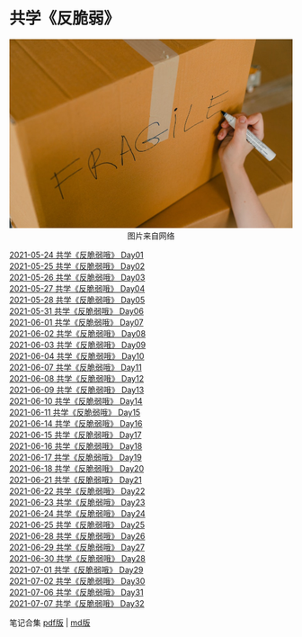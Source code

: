 # 共学《反脆弱》
<div align=center>

![刘心泉说](https://github.com/unetman/works/blob/master/resources/2021/20210709001.jpg?raw=true)  
图片来自网络

<div align=left>

[2021-05-24 共学《反脆弱哦》 Day01](https://github.com/unetman/works/blob/master/reading_notes/antifragile/Day01.md)  
[2021-05-25 共学《反脆弱哦》 Day02](https://github.com/unetman/works/blob/master/reading_notes/antifragile/Day02.md)  
[2021-05-26 共学《反脆弱哦》 Day03](https://github.com/unetman/works/blob/master/reading_notes/antifragile/Day03.md)  
[2021-05-27 共学《反脆弱哦》 Day04](https://github.com/unetman/works/blob/master/reading_notes/antifragile/Day04.md)  
[2021-05-28 共学《反脆弱哦》 Day05](https://github.com/unetman/works/blob/master/reading_notes/antifragile/Day05.md)  
[2021-05-31 共学《反脆弱哦》 Day06](https://github.com/unetman/works/blob/master/reading_notes/antifragile/Day06.md)  
[2021-06-01 共学《反脆弱哦》 Day07](https://github.com/unetman/works/blob/master/reading_notes/antifragile/Day07.md)  
[2021-06-02 共学《反脆弱哦》 Day08](https://github.com/unetman/works/blob/master/reading_notes/antifragile/Day08.md)  
[2021-06-03 共学《反脆弱哦》 Day09](https://github.com/unetman/works/blob/master/reading_notes/antifragile/Day09.md)  
[2021-06-04 共学《反脆弱哦》 Day10](https://github.com/unetman/works/blob/master/reading_notes/antifragile/Day10.md)  
[2021-06-07 共学《反脆弱哦》 Day11](https://github.com/unetman/works/blob/master/reading_notes/antifragile/Day11.md)  
[2021-06-08 共学《反脆弱哦》 Day12](https://github.com/unetman/works/blob/master/reading_notes/antifragile/Day12.md)  
[2021-06-09 共学《反脆弱哦》 Day13](https://github.com/unetman/works/blob/master/reading_notes/antifragile/Day13.md)  
[2021-06-10 共学《反脆弱哦》 Day14](https://github.com/unetman/works/blob/master/reading_notes/antifragile/Day14.md)  
[2021-06-11 共学《反脆弱哦》 Day15](https://github.com/unetman/works/blob/master/reading_notes/antifragile/Day15.md)  
[2021-06-14 共学《反脆弱哦》 Day16](https://github.com/unetman/works/blob/master/reading_notes/antifragile/Da16.md)  
[2021-06-15 共学《反脆弱哦》 Day17](https://github.com/unetman/works/blob/master/reading_notes/antifragile/Day17.md)  
[2021-06-16 共学《反脆弱哦》 Day18](https://github.com/unetman/works/blob/master/reading_notes/antifragile/Day18.md)  
[2021-06-17 共学《反脆弱哦》 Day19](https://github.com/unetman/works/blob/master/reading_notes/antifragile/Day19.md)  
[2021-06-18 共学《反脆弱哦》 Day20](https://github.com/unetman/works/blob/master/reading_notes/antifragile/Day20.md)  
[2021-06-21 共学《反脆弱哦》 Day21](https://github.com/unetman/works/blob/master/reading_notes/antifragile/Day21.md)  
[2021-06-22 共学《反脆弱哦》 Day22](https://github.com/unetman/works/blob/master/reading_notes/antifragile/Day22.md)  
[2021-06-23 共学《反脆弱哦》 Day23](https://github.com/unetman/works/blob/master/reading_notes/antifragile/Day23.md)  
[2021-06-24 共学《反脆弱哦》 Day24](https://github.com/unetman/works/blob/master/reading_notes/antifragile/Day24.md)  
[2021-06-25 共学《反脆弱哦》 Day25](https://github.com/unetman/works/blob/master/reading_notes/antifragile/Day25.md)  
[2021-06-28 共学《反脆弱哦》 Day26](https://github.com/unetman/works/blob/master/reading_notes/antifragile/Day26.md)  
[2021-06-29 共学《反脆弱哦》 Day27](https://github.com/unetman/works/blob/master/reading_notes/antifragile/Day27.md)  
[2021-06-30 共学《反脆弱哦》 Day28](https://github.com/unetman/works/blob/master/reading_notes/antifragile/Day28.md)  
[2021-07-01 共学《反脆弱哦》 Day29](https://github.com/unetman/works/blob/master/reading_notes/antifragile/Day29.md)  
[2021-07-02 共学《反脆弱哦》 Day30](https://github.com/unetman/works/blob/master/reading_notes/antifragile/Day30.md)  
[2021-07-06 共学《反脆弱哦》 Day31](https://github.com/unetman/works/blob/master/reading_notes/antifragile/Day31.md)  
[2021-07-07 共学《反脆弱哦》 Day32](https://github.com/unetman/works/blob/master/reading_notes/antifragile/Day32.md)  



笔记合集 [pdf版](https://github.com/unetman/works/blob/master/reading_notes/antifragile/antifragile_all.pdf) | [md版](https://github.com/unetman/works/blob/master/reading_notes/antifragile/antifragile_all.md)
